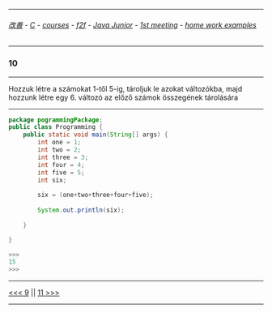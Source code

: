 
---

###### [改善](https://github.com/ttltrk/0C/blob/master/README.MD) - [C](https://github.com/ttltrk/PRG/blob/master/CODING.MD) - [courses](https://github.com/ttltrk/Courses/blob/master/README.MD) - [f2f](https://github.com/ttltrk/Courses/blob/master/F2F/F2F.MD) - [Java Junior](https://github.com/ttltrk/PRG/blob/master/JAVA/DOC/BJM/TOMI/JJ.MD) - [1st meeting](https://github.com/ttltrk/PRG/blob/master/JAVA/DOC/BJM/TOMI/01/1st.md) - [home work examples](https://github.com/ttltrk/PRG/blob/master/JAVA/DOC/BJM/TOMI/01/feladat.md)

---

### 10

---

Hozzuk létre a számokat 1-től 5-ig, tároljuk le azokat változókba, majd hozzunk létre egy 6. változó az előző számok összegének tárolására

---

```java
package pogrammingPackage;
public class Programming {
	public static void main(String[] args) {
		int one = 1;
		int two = 2;
		int three = 3;
		int four = 4;
		int five = 5;
		int six;
		
		six = (one+two+three+four+five);
				
		System.out.println(six);
		
	}

}

>>>
15
>>>
```

---

[<<< 9](https://github.com/ttltrk/PRG/blob/master/JAVA/DOC/BJM/TOMI/01/EX/10/10.MD) ||
[11 >>>](https://github.com/ttltrk/PRG/blob/master/JAVA/DOC/BJM/TOMI/01/EX/10/10.MD)

---
